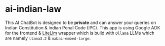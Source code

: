 # ai-indian-law
This AI ChatBot is designed to be **private** and can answer your queries on Indian Constitution &amp; Indian Penal Code (IPC). This app is using Google ADK for the frontend &amp; [LiteLlm](./backend/markDownRAG/) wrapper which is build with `Ollama` LLMs which are namely `llama3.2` &amp; `mxbai-embed-large`.
